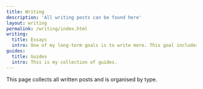 ```yaml
---
title: Writing
description: 'All writing posts can be found here'
layout: writing
permalink: /writing/index.html
writing:
  title: Essays
  intro: One of my long-term goals is to write more. This goal includes learning how to write coherent and understandable essays. 
guides:
  title: Guides
  intro: This is my collection of guides.
---
```


This page collects all written posts and is organised by type. 
